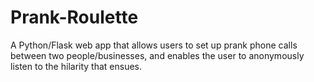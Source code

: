Prank-Roulette
==============

A Python/Flask web app that allows users to set up prank phone calls between two people/businesses, and enables the user to anonymously listen to the hilarity that ensues. 